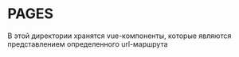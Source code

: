 # PAGES

В этой директории хранятся vue-компоненты, которые являются представлением определенного url-маршрута
